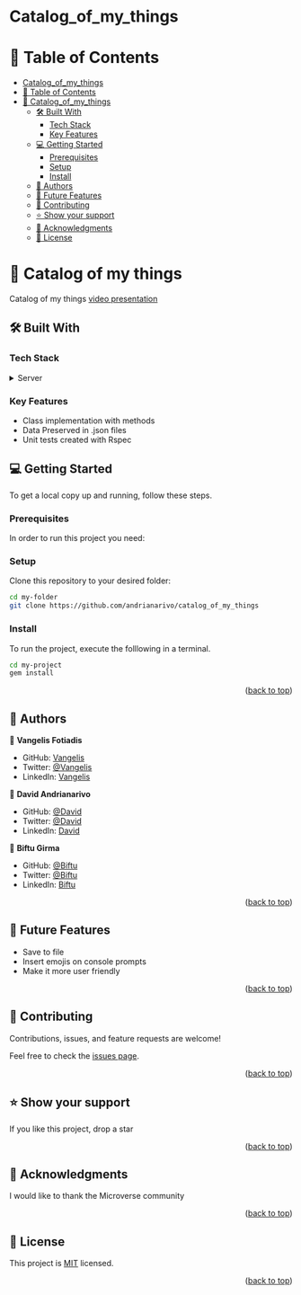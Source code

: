 # Catalog_of_my_things
<!-- TABLE OF CONTENTS -->

# 📗 Table of Contents

- [Catalog_of_my_things](#Catalog_of_my_things)
- [📗 Table of Contents](#-table-of-contents)
- [📖 Catalog_of_my_things ](#Catalog_of_my_things)
  - [🛠 Built With ](#-built-with-)
    - [Tech Stack ](#tech-stack-)
    - [Key Features ](#key-features-)
  - [💻 Getting Started ](#-getting-started-)
    - [Prerequisites](#prerequisites)
    - [Setup](#setup)
    - [Install](#install)
  - [👥 Authors ](#-authors-)
  - [🔭 Future Features ](#-future-features-)
  - [🤝 Contributing ](#-contributing-)
  - [⭐️ Show your support ](#️-show-your-support-)
  - [🙏 Acknowledgments ](#-acknowledgments-)
  - [📝 License ](#-license-)

<!-- PROJECT DESCRIPTION -->

# 📖 Catalog of my things <a name="tdd"></a>

Catalog of my things <a href="https://docs.google.com/document/d/1o8axHKAY3yD02kn_S_Wt4HzfY7XAwFEQYK4WD1rWVvA/edit?usp=sharing">video presentation</a>

## 🛠 Built With <a name="built-with"></a>

### Tech Stack <a name="tech-stack"></a>

<details>
<summary>Server</summary>
  <ul>
    <li>Ruby</li>
  </ul>
</details>

<!-- Features -->

### Key Features <a name="key-features"></a>

- Class implementation with methods
- Data Preserved in .json files
- Unit tests created with Rspec

<!-- GETTING STARTED -->

## 💻 Getting Started <a name="getting-started"></a>

To get a local copy up and running, follow these steps.

### Prerequisites

In order to run this project you need:

### Setup

Clone this repository to your desired folder:

```sh
cd my-folder
git clone https://github.com/andrianarivo/catalog_of_my_things

```

### Install

To run the project, execute the folllowing in a terminal.

```sh
cd my-project
gem install
```

<p align="right">(<a href="#readme-top">back to top</a>)</p>

<!-- AUTHORS -->

## 👥 Authors <a name="authors"></a>


👤 **Vangelis Fotiadis**

- GitHub: [Vangelis](https://github.com/vangelif)
- Twitter: [@Vangelis](https://twitter.com/vangfot)
- LinkedIn: [Vangelis](https://www.linkedin.com/in/vangfot/)

👤 **David Andrianarivo**

- GitHub: [@David](https://github.com/andrianarivo)
- Twitter: [@David](https://twitter.com/dandrianarivo)
- LinkedIn: [David](https://www.linkedin.com/in/david-andrianarivo-3692101b6/)

👤 **Biftu Girma**

- GitHub: [@Biftu](https://github.com/Bifabig)
- Twitter: [@Biftu](https://twitter.com/biftu94)
- LinkedIn: [Biftu](https://www.linkedin.com/in/biftu-girma/)

<p align="right">(<a href="#readme-top">back to top</a>)</p>

<!-- FUTURE FEATURES -->

## 🔭 Future Features <a name="future-features"></a>

- Save to file
- Insert emojis on console prompts
- Make it more user friendly


<p align="right">(<a href="#readme-top">back to top</a>)</p>

<!-- CONTRIBUTING -->

## 🤝 Contributing <a name="contributing"></a>

Contributions, issues, and feature requests are welcome!

Feel free to check the [issues page](https://github.com/andrianarivo/catalog_of_my_things/issues).

<p align="right">(<a href="#readme-top">back to top</a>)</p>

<!-- SUPPORT -->

## ⭐️ Show your support <a name="support"></a>

If you like this project, drop a star

<p align="right">(<a href="#readme-top">back to top</a>)</p>

<!-- ACKNOWLEDGEMENTS -->

## 🙏 Acknowledgments <a name="acknowledgements"></a>

I would like to thank the Microverse community 


<p align="right">(<a href="#readme-top">back to top</a>)</p>

<!-- FAQ (optional) -->

<!-- LICENSE -->

## 📝 License <a name="license"></a>

This project is [MIT](./LICENSE) licensed.

<p align="right">(<a href="#readme-top">back to top</a>)</p>
